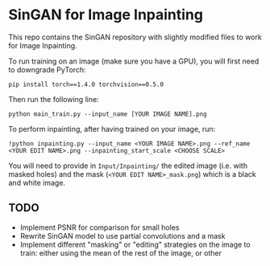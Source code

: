 # SinGAN for Image Inpainting

This repo contains the SinGAN repository with slightly modified files to work for Image Inpainting.

To run training on an image (make sure you have a GPU), you will first need to downgrade PyTorch:

```pip install torch==1.4.0 torchvision==0.5.0```

Then run the following line:

```python main_train.py --input_name [YOUR IMAGE NAME].png```


To perform inpainting, after having trained on your image, run:

```!python inpainting.py --input_name <YOUR IMAGE NAME>.png --ref_name <YOUR EDIT NAME>.png --inpainting_start_scale <CHOOSE SCALE>```

You will need to provide in `Input/Inpainting/` the edited image (i.e. with masked holes) and the mask (`<YOUR EDIT NAME>_mask.png`) which is a black and white image.


## TODO

- Implement PSNR for comparison for small holes
- Rewrite SinGAN model to use partial convolutions and a mask
- Implement different "masking" or "editing" strategies on the image to train: either using the mean of the rest of the image, or other

